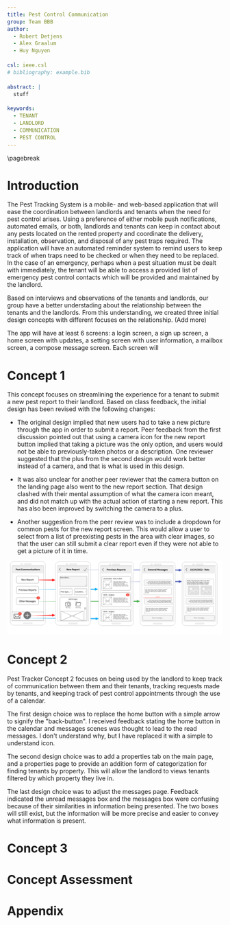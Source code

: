 ```yaml
---
title: Pest Control Communication
group: Team BBB
author:
  - Robert Detjens
  - Alex Graalum
  - Huy Nguyen

csl: ieee.csl
# bibliography: example.bib

abstract: |
  stuff

keywords:
  - TENANT
  - LANDLORD
  - COMMUNICATION
  - PEST CONTROL
---
```


\pagebreak

# Introduction

The Pest Tracking System is a mobile- and web-based application that will ease the coordination between landlords and tenants when the need for pest control arises. Using a preference of either mobile push notifications, automated emails, or both, landlords and tenants can keep in contact about any pests located on the rented property and coordinate the delivery, installation, observation, and disposal of any pest traps required. The application will have an automated reminder system to remind users to keep track of when traps need to be checked or when they need to be replaced. In the case of an emergency, perhaps when a pest situation must be dealt with immediately, the tenant will be able to access a provided list of emergency pest control contacts which will be provided and maintained by the landlord.

Based on interviews and observations of the tenants and landlords, our group have a better understading about the relationship between the tenants and the landlords. From this understanding, we created three initial design concepts with different focuses on the relationship. (Add more)

The app will have at least 6 screens: a login screen, a sign up screen, a home screen with updates, a setting screen with user information, a mailbox screen, a compose message screen. Each screen will


# Concept 1

This concept focuses on streamlining the experience for a tenant to submit a new pest report to their landlord. Based on class feedback, the initial design has been revised with the following changes:

- The original design implied that new users had to take a new picture through the app in order to submit a report. Peer feedback from the first discussion pointed out that using a camera icon for the new report button implied that taking a picture was the only option, and users would not be able to previously-taken photos or a description. One reviewer suggested that the plus from the second design would work better instead of a camera, and that is what is used in this design.

- It was also unclear for another peer reviewer that the camera button on the landing page also went to the new report section. That design clashed with their mental assumption of what the camera icon meant, and did not match up with the actual action of starting a new report. This has also been improved by switching the camera to a plus.

- Another suggestion from the peer review was to include a dropdown for common pests for the new report screen. This would allow a user to select from a list of preexisting pests in the area with clear images, so that the user can still submit a clear report even if they were not able to get a picture of it in time.

![Concept 1 Mockup](images/design1.png)

# Concept 2
Pest Tracker Concept 2 focuses on being used by the landlord to keep track of communication between them and their tenants, tracking requests made by tenants, and keeping track of pest control appointments through the use of a calendar.

The first design choice was to replace the home button with a simple arrow to signify the "back-button". I received feedback stating the home button in the calendar and messages scenes was thought to lead to the read messages. I don't understand why, but I have replaced it with a simple to understand icon.

The second design choice was to add a properties tab on the main page, and a properties page to provide an addition form of categorization for finding tenants by property. This will allow the landlord to views tenants filtered by which property they live in.

The last design choice was to adjust the messages page. Feedback indicated the unread messages box and the messages box were confusing because of their similarities in information being presented. The two boxes will still exist, but the information will be more precise and easier to convey what information is present.

# Concept 3


# Concept Assessment


# Appendix

